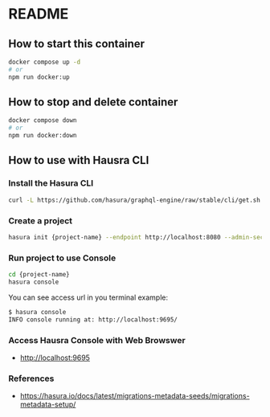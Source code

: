# README
## How to start this container

```bash
docker compose up -d
# or
npm run docker:up
```

## How to stop and delete container

```bash
docker compose down
# or
npm run docker:down
```

## How to use with Hausra CLI

### Install the Hasura CLI

```bash
curl -L https://github.com/hasura/graphql-engine/raw/stable/cli/get.sh | bash
```

### Create a project

```bash
hasura init {project-name} --endpoint http://localhost:8080 --admin-secret myadminsetcretkey
```

### Run project to use Console

```bash
cd {project-name}
hasura console
```

You can see access url in you terminal
example:

```bash
$ hasura console
INFO console running at: http://localhost:9695/
```

### Access Hausra Console with Web Browswer

- <http://localhost:9695>

### References

- <https://hasura.io/docs/latest/migrations-metadata-seeds/migrations-metadata-setup/>

